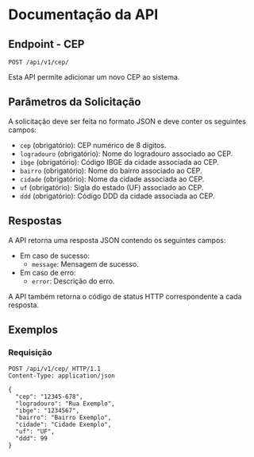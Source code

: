 # Documentação da API

## Endpoint - CEP

`POST /api/v1/cep/`

Esta API permite adicionar um novo CEP ao sistema.


## Parâmetros da Solicitação

A solicitação deve ser feita no formato JSON e deve conter os seguintes campos:

- `cep` (obrigatório): CEP numérico de 8 dígitos.
- `logradouro` (obrigatório): Nome do logradouro associado ao CEP.
- `ibge` (obrigatório): Código IBGE da cidade associada ao CEP.
- `bairro` (obrigatório): Nome do bairro associado ao CEP.
- `cidade` (obrigatório): Nome da cidade associada ao CEP.
- `uf` (obrigatório): Sigla do estado (UF) associado ao CEP.
- `ddd` (obrigatório): Código DDD da cidade associada ao CEP.

## Respostas

A API retorna uma resposta JSON contendo os seguintes campos:

- Em caso de sucesso:
  - `message`: Mensagem de sucesso.
- Em caso de erro:
  - `error`: Descrição do erro.

A API também retorna o código de status HTTP correspondente a cada resposta.

## Exemplos

### Requisição

```http
POST /api/v1/cep/ HTTP/1.1
Content-Type: application/json

{
  "cep": "12345-678",
  "logradouro": "Rua Exemplo",
  "ibge": "1234567",
  "bairro": "Bairro Exemplo",
  "cidade": "Cidade Exemplo",
  "uf": "UF",
  "ddd": 99
}
```